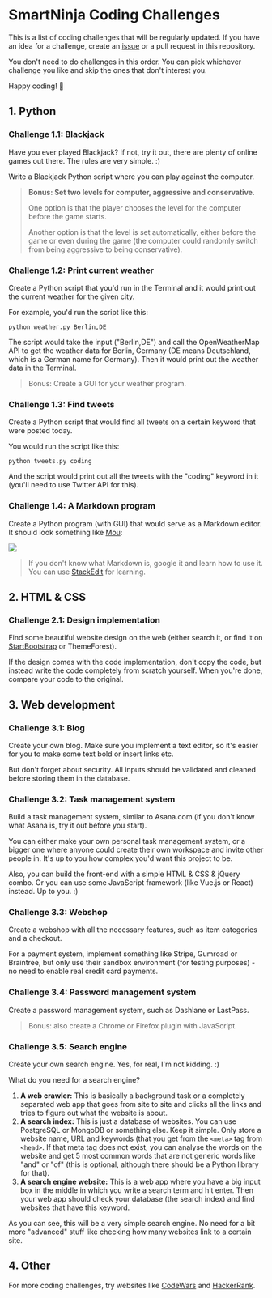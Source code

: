 # SmartNinja Coding Challenges

This is a list of coding challenges that will be regularly updated. If you have an idea for a challenge, create an [issue](https://github.com/smartninja/smartninja-challenges/issues/new) or a pull request in this repository.

You don't need to do challenges in this order. You can pick whichever challenge you like and skip the ones that don't interest you.

Happy coding! 🙂

## 1. Python

### Challenge 1.1: Blackjack

Have you ever played Blackjack? If not, try it out, there are plenty of online games out there. The rules are very simple. :)

Write a Blackjack Python script where you can play against the computer.

> **Bonus: Set two levels for computer, aggressive and conservative.** 
> 
> One option is that the player chooses the level for the computer before the game starts. 
> 
> Another option is that the level is set automatically, either before the game or even during the game (the computer could randomly switch from being aggressive to being conservative).

### Challenge 1.2: Print current weather

Create a Python script that you'd run in the Terminal and it would print out the current weather for the given city.

For example, you'd run the script like this:

	python weather.py Berlin,DE

The script would take the input ("Berlin,DE") and call the OpenWeatherMap API to get the weather data for Berlin, Germany (DE means Deutschland, which is a German name for Germany). Then it would print out the weather data in the Terminal.

> Bonus: Create a GUI for your weather program.

### Challenge 1.3: Find tweets

Create a Python script that would find all tweets on a certain keyword that were posted today.

You would run the script like this:

	python tweets.py coding

And the script would print out all the tweets with the "coding" keyword in it (you'll need to use Twitter API for this).

### Challenge 1.4: A Markdown program

Create a Python program (with GUI) that would serve as a Markdown editor. It should look something like [Mou](http://25.io/mou/):

![](http://25.io/mou/img/1@2x.png)

> If you don't know what Markdown is, google it and learn how to use it. You can use [StackEdit](https://stackedit.io/app#) for learning.

## 2. HTML & CSS

### Challenge 2.1: Design implementation

Find some beautiful website design on the web (either search it, or find it on [StartBootstrap](https://startbootstrap.com/themes/) or ThemeForest).

If the design comes with the code implementation, don't copy the code, but instead write the code completely from scratch yourself. When you're done, compare your code to the original.

## 3. Web development

### Challenge 3.1: Blog

Create your own blog. Make sure you implement a text editor, so it's easier for you to make some text bold or insert links etc.

But don't forget about security. All inputs should be validated and cleaned before storing them in the database.

### Challenge 3.2: Task management system

Build a task management system, similar to Asana.com (if you don't know what Asana is, try it out before you start).

You can either make your own personal task management system, or a bigger one where anyone could create their own workspace and invite other people in. It's up to you how complex you'd want this project to be.

Also, you can build the front-end with a simple HTML & CSS & jQuery combo. Or you can use some JavaScript framework (like Vue.js or React) instead. Up to you. :)

### Challenge 3.3: Webshop

Create a webshop with all the necessary features, such as item categories and a checkout.

For a payment system, implement something like Stripe, Gumroad or Braintree, but only use their sandbox environment (for testing purposes) - no need to enable real credit card payments.

### Challenge 3.4: Password management system

Create a password management system, such as Dashlane or LastPass.

> Bonus: also create a Chrome or Firefox plugin with JavaScript.

### Challenge 3.5: Search engine

Create your own search engine. Yes, for real, I'm not kidding. :)

What do you need for a search engine?

1. **A web crawler:** This is basically a background task or a completely separated web app that goes from site to site and clicks all the links and tries to figure out what the website is about.
2. **A search index:** This is just a database of websites. You can use PostgreSQL or MongoDB or something else. Keep it simple. Only store a website name, URL and keywords (that you get from the `<meta>` tag from `<head>`. If that meta tag does not exist, you can analyse the words on the website and get 5 most common words that are not generic words like "and" or "of" (this is optional, although there should be a Python library for that).
3. **A search engine website:** This is a web app where you have a big input box in the middle in which you write a search term and hit enter. Then your web app should check your database (the search index) and find websites that have this keyword.

As you can see, this will be a very simple search engine. No need for a bit more "advanced" stuff like checking how many websites link to a certain site.

## 4. Other

For more coding challenges, try websites like [CodeWars](https://www.codewars.com/) and [HackerRank](https://www.hackerrank.com/).